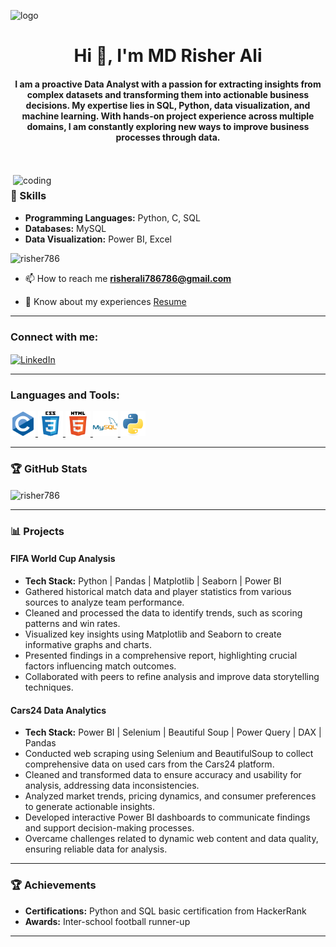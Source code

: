![logo](https://camo.githubusercontent.com/c4a36e4d785abf0d18994460af182ce55df8155200dfe51bb0c9ea3b00cf194c/68747470733a2f2f696e646f616e616c79746963612e636f6d2f7374617469632f696d616765732f62616e6e6572722e676966)

<h1 align="center">Hi 👋, I'm MD Risher Ali</h1>
<h4 align="center">I am a proactive Data Analyst with a passion for extracting insights from complex datasets and transforming them into actionable business decisions. My expertise lies in SQL, Python, data visualization, and machine learning. With hands-on project experience across multiple domains, I am constantly exploring new ways to improve business processes through data.</h4>
<br></br>
<img align="right" alt="coding" width="500" src="https://camo.githubusercontent.com/c041c764f48d51a7e9fc97b0ba003698bb1b42d9d7cbe1f27cd07f113105af23/68747470733a2f2f6d69726f2e6d656469756d2e636f6d2f76322f726573697a653a6669743a313430302f302a7444356b4543324a59634b4848307a4f2e676966">

### 🔧 Skills
- **Programming Languages:** Python, C, SQL
- **Databases:** MySQL
- **Data Visualization:** Power BI, Excel 

<p align="left"> <img src="https://komarev.com/ghpvc/?username=risher786&label=Profile%20views&color=0e75b6&style=flat" alt="risher786" /> </p>

- 📫 How to reach me **risherali786786@gmail.com**

- 📄 Know about my experiences [Resume](https://drive.google.com/file/d/1zZbBan7h_etobNe_7Y172n5mdAHEKXxL/view?usp=sharing)

---

<h3 align="left">Connect with me:</h3>
<p align="left">
<a href="https://linkedin.com/in/md-risher-ali-76b2561a6/" target="blank"><img align="center" src="https://raw.githubusercontent.com/rahuldkjain/github-profile-readme-generator/master/src/images/icons/Social/linked-in-alt.svg" alt="LinkedIn" height="30" width="40" /></a>
</p>

---

<h3 align="left">Languages and Tools:</h3>
<p align="left">
    <a href="https://www.cprogramming.com/" target="_blank" rel="noreferrer"> <img src="https://raw.githubusercontent.com/devicons/devicon/master/icons/c/c-original.svg" alt="c" width="40" height="40"/> </a>
    <a href="https://www.w3schools.com/css/" target="_blank" rel="noreferrer"> <img src="https://raw.githubusercontent.com/devicons/devicon/master/icons/css3/css3-original-wordmark.svg" alt="css3" width="40" height="40"/> </a>
    <a href="https://www.w3.org/html/" target="_blank" rel="noreferrer"> <img src="https://raw.githubusercontent.com/devicons/devicon/master/icons/html5/html5-original-wordmark.svg" alt="html5" width="40" height="40"/> </a>
    <a href="https://www.mysql.com/" target="_blank" rel="noreferrer"> <img src="https://raw.githubusercontent.com/devicons/devicon/master/icons/mysql/mysql-original-wordmark.svg" alt="mysql" width="40" height="40"/> </a>
    <a href="https://www.python.org" target="_blank" rel="noreferrer"> <img src="https://raw.githubusercontent.com/devicons/devicon/master/icons/python/python-original.svg" alt="python" width="40" height="40"/> </a>
</p>

---

### 🏆 GitHub Stats  
<p><img align="center" src="https://github-readme-stats.vercel.app/api?username=risher786&show_icons=true&locale=en" alt="risher786" /></p>

---
### 📊 Projects
#### FIFA World Cup Analysis
- **Tech Stack:** Python | Pandas | Matplotlib | Seaborn | Power BI
- Gathered historical match data and player statistics from various sources to analyze team performance.
- Cleaned and processed the data to identify trends, such as scoring patterns and win rates.
- Visualized key insights using Matplotlib and Seaborn to create informative graphs and charts.
- Presented findings in a comprehensive report, highlighting crucial factors influencing match outcomes.
- Collaborated with peers to refine analysis and improve data storytelling techniques.

#### Cars24 Data Analytics
- **Tech Stack:** Power BI | Selenium | Beautiful Soup | Power Query | DAX | Pandas
- Conducted web scraping using Selenium and BeautifulSoup to collect comprehensive data on used cars from the Cars24 platform.
- Cleaned and transformed data to ensure accuracy and usability for analysis, addressing data inconsistencies.
- Analyzed market trends, pricing dynamics, and consumer preferences to generate actionable insights.
- Developed interactive Power BI dashboards to communicate findings and support decision-making processes.
- Overcame challenges related to dynamic web content and data quality, ensuring reliable data for analysis.

---

### 🏆 Achievements
- **Certifications:** Python and SQL basic certification from HackerRank
- **Awards:** Inter-school football runner-up

---
